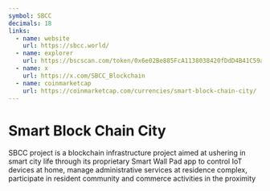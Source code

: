 ```yaml
---
symbol: SBCC
decimals: 18
links:
  - name: website
    url: https://sbcc.world/
  - name: explorer
    url: https://bscscan.com/token/0x6e02Be885FcA1138038420fDdD4B41C59a8Cea6D
  - name: x
    url: https://x.com/SBCC_Blockchain
  - name: coinmarketcap
    url: https://coinmarketcap.com/currencies/smart-block-chain-city/
---
```


# Smart Block Chain City

SBCC project is a blockchain infrastructure project aimed at ushering in smart city life through its proprietary Smart Wall Pad app to control IoT devices at home, manage administrative services at residence complex, participate in resident community and commerce activities in the proximity
